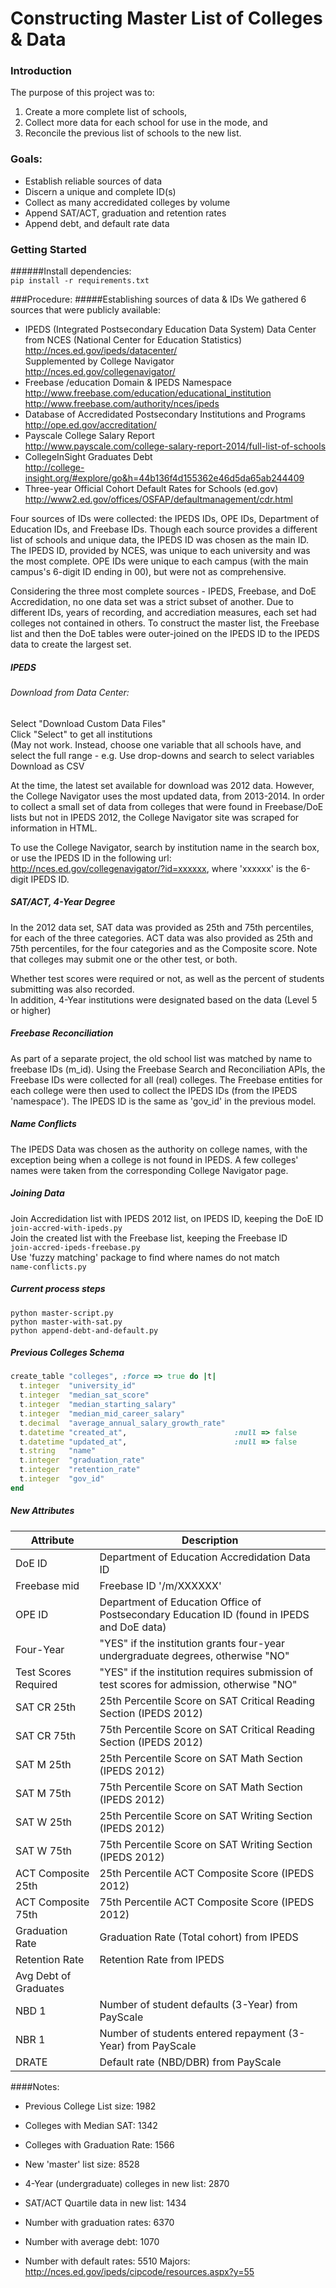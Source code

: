 Constructing Master List of Colleges & Data
=========================================

### Introduction
The purpose of this project was to:   
1) Create a more complete list of schools,  
2) Collect more data for each school for use in the mode, and  
3) Reconcile the previous list of schools to the new list.

### Goals:
* Establish reliable sources of data
* Discern a unique and complete ID(s)
* Collect as many accredidated colleges by volume 
* Append SAT/ACT, graduation and retention rates
* Append debt, and default rate data

### Getting Started
######Install dependencies:  
`pip install -r requirements.txt`

###Procedure:
#####Establishing sources of data & IDs
We gathered 6 sources that were publicly available:  
* IPEDS (Integrated Postsecondary Education Data System) Data Center from NCES (National Center for Education Statistics) 
http://nces.ed.gov/ipeds/datacenter/  
Supplemented by College Navigator  
http://nces.ed.gov/collegenavigator/  
* Freebase /education Domain & IPEDS Namespace  
http://www.freebase.com/education/educational_institution   
http://www.freebase.com/authority/nces/ipeds  
* Database of Accredidated Postsecondary Institutions and Programs  
http://ope.ed.gov/accreditation/  
* Payscale College Salary Report     
http://www.payscale.com/college-salary-report-2014/full-list-of-schools  
* CollegeInSight Graduates Debt  
http://college-insight.org/#explore/go&h=44b136f4d155362e46d5da65ab244409
* Three-year Official Cohort Default Rates for Schools (ed.gov)  
http://www2.ed.gov/offices/OSFAP/defaultmanagement/cdr.html

Four sources of IDs were collected: the IPEDS IDs, OPE IDs, Department of Education IDs, and Freebase IDs. Though each source provides a different list of schools and unique data, the IPEDS ID was chosen as the main ID. The IPEDS ID, provided by NCES, was unique to each university and was the most complete. OPE IDs were unique to each campus (with the main campus's 6-digit ID ending in 00), but were not as comprehensive. 

Considering the three most complete sources - IPEDS, Freebase, and DoE Accredidation, no one data set was a strict subset of another. Due to different IDs, years of recording, and accrediation measures, each set had colleges not contained in others. To construct the master list, the Freebase list and then the DoE tables were outer-joined on the IPEDS ID to the IPEDS data to create the largest set.

##### IPEDS
###### Download from Data Center:   
Select "Download Custom Data Files"   
Click "Select" to get all institutions   
(May not work. Instead, choose one variable that all schools have, and select the full range - e.g. 
Use drop-downs and search to select variables   
Download as CSV   

At the time, the latest set available for download was 2012 data. However, the College Navigator uses the most updated data, from 2013-2014. In order to collect a small set of data from colleges that were found in Freebase/DoE lists but not in IPEDS 2012, the College Navigator site was scraped for information in HTML.

To use the College Navigator, search by institution name in the search box, or use the IPEDS ID in the following url: http://nces.ed.gov/collegenavigator/?id=xxxxxx, where 'xxxxxx' is the 6-digit IPEDS ID.

##### SAT/ACT, 4-Year Degree
In the 2012 data set, SAT data was provided as 25th and 75th percentiles, for each of the three categories. ACT data was also provided as 25th and 75th percentiles, for the four categories and as the Composite score. Note that colleges may submit one or the other test, or both.  

Whether test scores were required or not, as well as the percent of students submitting was also recorded.   
In addition, 4-Year institutions were designated based on the data (Level 5 or higher)

##### Freebase Reconciliation
As part of a separate project, the old school list was matched by name to freebase IDs (m\_id). Using the Freebase Search and Reconciliation APIs, the Freebase IDs were collected for all (real) colleges. The Freebase entities for each college were then used to collect the IPEDS IDs (from the IPEDS 'namespace'). The IPEDS ID is the same as 'gov\_id' in the previous model.

##### Name Conflicts
The IPEDS Data was chosen as the authority on college names, with the exception being when a college is not found in IPEDS. A few colleges' names were taken from the corresponding College Navigator page. 

##### Joining Data

Join Accredidation list with IPEDS 2012 list, on IPEDS ID, keeping the DoE ID  
`join-accred-with-ipeds.py`  
Join the created list with the Freebase list, keeping the Freebase ID   
`join-accred-ipeds-freebase.py`    
Use 'fuzzy matching' package to find where names do not match   
`name-conflicts.py`   

##### Current process steps
`python master-script.py`  
`python master-with-sat.py`  
`python append-debt-and-default.py`   

##### Previous Colleges Schema
```ruby
create_table "colleges", :force => true do |t|
  t.integer  "university_id"
  t.integer  "median_sat_score"
  t.integer  "median_starting_salary"
  t.integer  "median_mid_career_salary"
  t.decimal  "average_annual_salary_growth_rate"
  t.datetime "created_at",                        :null => false
  t.datetime "updated_at",                        :null => false
  t.string   "name"
  t.integer  "graduation_rate"
  t.integer  "retention_rate"
  t.integer  "gov_id"
end
```

##### New Attributes
Attribute | Description
------------- | -------------
DoE ID     | Department of Education Accredidation Data ID
Freebase mid | Freebase ID '/m/XXXXXX'
OPE ID    | Department of Education Office of Postsecondary Education ID (found in IPEDS and DoE data)
Four-Year | "YES" if the institution grants four-year undergraduate degrees, otherwise "NO"
Test Scores Required | "YES" if the institution requires submission of test scores for admission, otherwise "NO"
SAT CR 25th | 25th Percentile Score on SAT Critical Reading Section (IPEDS 2012)
SAT CR 75th	| 75th Percentile Score on SAT Critical Reading Section (IPEDS 2012)
SAT M 25th	| 25th Percentile Score on SAT Math Section (IPEDS 2012)
SAT M 75th	| 75th Percentile Score on SAT Math Section (IPEDS 2012)
SAT W 25th	| 25th Percentile Score on SAT Writing Section (IPEDS 2012)
SAT W 75th	| 75th Percentile Score on SAT Writing Section (IPEDS 2012)
ACT Composite 25th	| 25th Percentile ACT Composite Score (IPEDS 2012)
ACT Composite 75th	| 75th Percentile ACT Composite Score (IPEDS 2012)
Graduation Rate	| Graduation Rate (Total cohort) from IPEDS
Retention Rate	| Retention Rate from IPEDS
Avg Debt of Graduates	|
NBD 1	| Number of student defaults (3-Year) from PayScale
NBR 1	| Number of students entered repayment (3-Year) from PayScale
DRATE | Default rate (NBD/DBR) from PayScale

####Notes:
* Previous College List size: 1982
* Colleges with Median SAT: 1342
* Colleges with Graduation Rate: 1566  

* New 'master' list size: 8528  
* 4-Year (undergraduate) colleges in new list: 2870
* SAT/ACT Quartile data in new list: 1434
* Number with graduation rates: 6370
* Number with average debt: 1070
* Number with default rates: 5510
Majors: http://nces.ed.gov/ipeds/cipcode/resources.aspx?y=55
